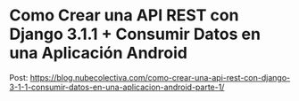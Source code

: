 # Como Crear una API REST con Django 3.1.1 + Consumir Datos en una Aplicación Android
Post: https://blog.nubecolectiva.com/como-crear-una-api-rest-con-django-3-1-1-consumir-datos-en-una-aplicacion-android-parte-1/ 
